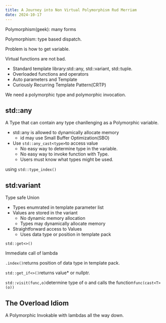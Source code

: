 ```yaml
---
title: A Journey into Non Virtual Polymorphism Rud Merriam
date: 2024-10-17
---
```


Polymorphism(geek): many forms

Polymorphism: type based dispatch.

Problem is how to get variable.

Virtual functions are not bad.

- Standard template library:std::any, std::variant, std::tuple.
- Overloaded functions and operators
- Auto parameters and Template
- Curiously Recurring Template Pattern(CRTP)

We need a polymorphic type and polymorphic invocation.

## std::any 

A Type that can contain any type chanllenging as a Polymorphic variable.

- std::any is allowed to dynamically allocate memory
  - id may use Small Buffer Optimization(SBO)
- Use `std::any_cast<type>`to access value
  - No easy way to determine type in the variable.
  - No easy way to invoke function with Type.
  - Users must know what types might be used.

using `std::type_index()`

## std:variant

Type safe Union

- Types enumrated in template parameter list
- Values are stored in the variant
  - No dynamic memory allocation
  - Types may dynamically allocate memory
- Straightforward access to Values
  - Uses data type or position in template pack

`std::get<>()`

Immediate call of lambda

`.index()`returns position of data type in template pack.

`std::get_if<>()`returns value* or nullptr.

`std::visit(func,o)`determine type of o and calls the function`func(cast<T>(o))`


## The Overload Idiom

A Polymorphic Invokable with lambdas all the way down.

